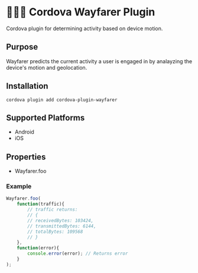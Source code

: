 # 🌊⛵🌊 Cordova Wayfarer Plugin
Cordova plugin for determining activity based on device motion.

## Purpose

Wayfarer predicts the current activity a user is engaged in by analayzing the device's motion and geolocation.

## Installation

    cordova plugin add cordova-plugin-wayfarer

## Supported Platforms

- Android
- iOS
    
## Properties

- Wayfarer.foo

### Example

```js
Wayfarer.foo(
    function(traffic){
        // traffic returns: 
        // {
        // receivedBytes: 103424, 
        // transmittedBytes: 6144, 
        // totalBytes: 109568
        // }
    },
    function(error){
        console.error(error); // Returns error
    }
);
```
